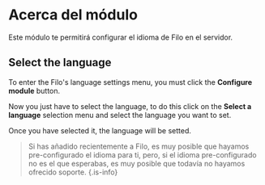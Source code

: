 # Acerca del módulo

Este módulo te permitirá configurar el idioma de Filo en el servidor.

## Select the language

To enter the Filo's language settings menu, you must click the **Configure module** button.

Now you just have to select the language, to do this click on the **Select a language** selection menu and select the language you want to set.

Once you have selected it, the language will be setted.

> Si has añadido recientemente a Filo, es muy posible que hayamos pre-configurado el idioma para ti, pero, si el idioma pre-configurado no es el que esperabas, es muy posible que todavía no hayamos ofrecido soporte.
  {.is-info}
